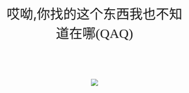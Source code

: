<center style="font-size: 30px; padding: inherit">哎呦,你找的这个东西我也不知道在哪<span style="font-family:-webkit-pictograph">(QAQ)</span></center>
<br>
<br>
<div align="center">    
<img src="_media/404.gif">
</div>
